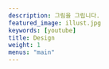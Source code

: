 ```yaml
---
description: 그림을 그립니다.
featured_image: illust.jpg
keywords: [youtube]
title: Design
weight: 1
menus: "main"
---
```

